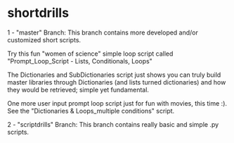 # shortdrills

1 - "master" Branch:
This branch contains more developed and/or customized short scripts.

Try this fun "women of science" simple loop script called "Prompt_Loop_Script - Lists, Conditionals, Loops"

The Dictionaries and SubDictionaries script just shows you can truly build master libraries through Dictionaries (and lists turned dictionaries) and how they would be retrieved; simple yet fundamental.

One more user input prompt loop script just for fun with movies, this time :). See the "Dictionaries & Loops_multiple conditions" script.

2 - "scriptdrills" Branch:
This branch contains really basic and simple .py scripts.
